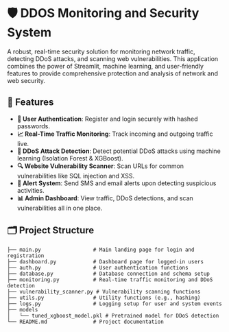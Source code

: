 # 🛡️ DDOS Monitoring and Security System

A robust, real-time security solution for monitoring network traffic, detecting DDoS attacks, and scanning web vulnerabilities. This application combines the power of Streamlit, machine learning, and user-friendly features to provide comprehensive protection and analysis of network and web security.

## 🌟 Features

- **🔐 User Authentication**: Register and login securely with hashed passwords.
- **📈 Real-Time Traffic Monitoring**: Track incoming and outgoing traffic live.
- **🚨 DDoS Attack Detection**: Detect potential DDoS attacks using machine learning (Isolation Forest & XGBoost).
- **🔍 Website Vulnerability Scanner**: Scan URLs for common vulnerabilities like SQL injection and XSS.
- **📲 Alert System**: Send SMS and email alerts upon detecting suspicious activities.
- **📊 Admin Dashboard**: View traffic, DDoS detections, and scan vulnerabilities all in one place.

## 🗂️ Project Structure

```plaintext
├── main.py                 # Main landing page for login and registration
├── dashboard.py            # Dashboard page for logged-in users
├── auth.py                 # User authentication functions
├── database.py             # Database connection and schema setup
├── monitoring.py           # Real-time traffic monitoring and DDoS detection
├── vulnerability_scanner.py # Vulnerability scanning functions
├── utils.py                # Utility functions (e.g., hashing)
├── logs.py                 # Logging setup for user and system events
├── models
│   └── tuned_xgboost_model.pkl # Pretrained model for DDoS detection
└── README.md               # Project documentation
